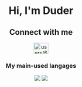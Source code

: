 <h1 align="center">Hi, I'm Duder</h1>
<h2 align="center">Connect with me</h2>
<p align="center">
<a href="https://discord.gg/users/634716508777611274" target="blank"><img align="center" src="https://raw.githubusercontent.com/rahuldkjain/github-profile-readme-generator/master/src/images/icons/Social/discord.svg" alt="users/634716508777611274" height="30" width="40" /></a>
</p>
<h3 align="center">My main-used langages</h3>
<p align="center"><a href="https://www.lua.org/"><img src="https://img.shields.io/badge/Lua-01A2FF?style=for-the-bage&logo=lua"/></a>
 <a href="https://www.python.org/"><img src="https://img.shields.io/badge/Python-FFD640?style=for-the-bage&logo=python"/></a></p>

 
